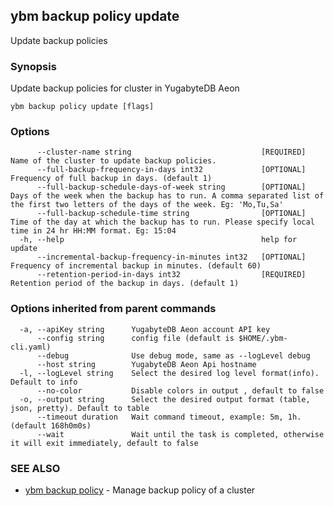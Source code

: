 ## ybm backup policy update

Update backup policies

### Synopsis

Update backup policies for cluster in YugabyteDB Aeon

```
ybm backup policy update [flags]
```

### Options

```
      --cluster-name string                             [REQUIRED] Name of the cluster to update backup policies.
      --full-backup-frequency-in-days int32             [OPTIONAL] Frequency of full backup in days. (default 1)
      --full-backup-schedule-days-of-week string        [OPTIONAL] Days of the week when the backup has to run. A comma separated list of the first two letters of the days of the week. Eg: 'Mo,Tu,Sa'
      --full-backup-schedule-time string                [OPTIONAL] Time of the day at which the backup has to run. Please specify local time in 24 hr HH:MM format. Eg: 15:04
  -h, --help                                            help for update
      --incremental-backup-frequency-in-minutes int32   [OPTIONAL] Frequency of incremental backup in minutes. (default 60)
      --retention-period-in-days int32                  [REQUIRED] Retention period of the backup in days. (default 1)
```

### Options inherited from parent commands

```
  -a, --apiKey string      YugabyteDB Aeon account API key
      --config string      config file (default is $HOME/.ybm-cli.yaml)
      --debug              Use debug mode, same as --logLevel debug
      --host string        YugabyteDB Aeon Api hostname
  -l, --logLevel string    Select the desired log level format(info). Default to info
      --no-color           Disable colors in output , default to false
  -o, --output string      Select the desired output format (table, json, pretty). Default to table
      --timeout duration   Wait command timeout, example: 5m, 1h. (default 168h0m0s)
      --wait               Wait until the task is completed, otherwise it will exit immediately, default to false
```

### SEE ALSO

* [ybm backup policy](ybm_backup_policy.md)	 - Manage backup policy of a cluster

